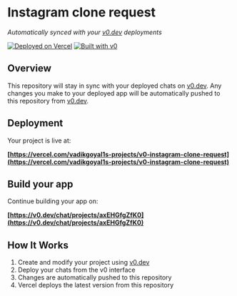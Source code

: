 # Instagram clone request

*Automatically synced with your [v0.dev](https://v0.dev) deployments*

[![Deployed on Vercel](https://img.shields.io/badge/Deployed%20on-Vercel-black?style=for-the-badge&logo=vercel)](https://vercel.com/vadikgoyal1s-projects/v0-instagram-clone-request)
[![Built with v0](https://img.shields.io/badge/Built%20with-v0.dev-black?style=for-the-badge)](https://v0.dev/chat/projects/axEHGfgZfK0)

## Overview

This repository will stay in sync with your deployed chats on [v0.dev](https://v0.dev).
Any changes you make to your deployed app will be automatically pushed to this repository from [v0.dev](https://v0.dev).

## Deployment

Your project is live at:

**[https://vercel.com/vadikgoyal1s-projects/v0-instagram-clone-request](https://vercel.com/vadikgoyal1s-projects/v0-instagram-clone-request)**

## Build your app

Continue building your app on:

**[https://v0.dev/chat/projects/axEHGfgZfK0](https://v0.dev/chat/projects/axEHGfgZfK0)**

## How It Works

1. Create and modify your project using [v0.dev](https://v0.dev)
2. Deploy your chats from the v0 interface
3. Changes are automatically pushed to this repository
4. Vercel deploys the latest version from this repository

